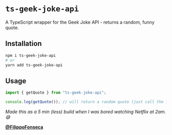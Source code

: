 # `ts-geek-joke-api`

A TypeScript wrapper for the Geek Joke API - returns a random, funny quote.

## Installation

```bash
npm i ts-geek-joke-api
# or
yarn add ts-geek-joke-api
```

## Usage

```ts
import { getQuote } from "ts-geek-joke-api";

console.log(getQuote()); // will return a random quote (just call the function, it will return a string from the Geek Joke API)
```

_Made this as a 5 min (less) build when I was bored watching Netflix at 2am. 😅_

[**@FilippoFonseca**](https://twitter.com/FilippoFonseca)
